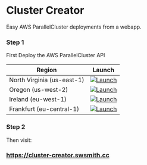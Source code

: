 # Cluster Creator

Easy AWS ParallelCluster deployments from a webapp.

### Step 1
First Deploy the AWS ParallelCluster API

| Region       | Launch                                                                                                                                                                                                                                                                                                              | 
|--------------|--------------------------------------------------------------------------------------------------------------------------------------------------------------------------------------------------------------------------------------------------------------------------------------------------------------------|
| North Virginia (us-east-1)   | [![Launch](https://samdengler.github.io/cloudformation-launch-stack-button-svg/images/us-east-1.svg)](https://us-east-1.console.aws.amazon.com/cloudformation/home?region=us-east-1#/stacks/create/review?stackName=pcluster-api&templateURL=https://cluster-creator.s3.amazonaws.com/parallelcluster-api.yaml&param_EnableIamAdminAccess=true&param_CreateApiUserRole=false)       |
| Oregon (us-west-2)    | [![Launch](https://samdengler.github.io/cloudformation-launch-stack-button-svg/images/us-west-2.svg)](https://us-west-2.console.aws.amazon.com/cloudformation/home?region=us-west-2#/stacks/create/review?stackName=pcluster-api&templateURL=https://cluster-creator.s3.amazonaws.com/parallelcluster-api.yaml&param_EnableIamAdminAccess=true&param_CreateApiUserRole=false)       |
| Ireland (eu-west-1)    | [![Launch](https://samdengler.github.io/cloudformation-launch-stack-button-svg/images/eu-west-1.svg)](https://eu-west-1.console.aws.amazon.com/cloudformation/home?region=eu-west-1#/stacks/create/review?stackName=pcluster-api&templateURL=https://cluster-creator.s3.amazonaws.com/parallelcluster-api.yaml&param_EnableIamAdminAccess=true&param_CreateApiUserRole=false)       |
| Frankfurt (eu-central-1) | [![Launch](https://samdengler.github.io/cloudformation-launch-stack-button-svg/images/eu-central-1.svg)](https://eu-central-1.console.aws.amazon.com/cloudformation/home?region=eu-central-1#/stacks/create/review?stackName=pcluster-api&templateURL=https://cluster-creator.s3.amazonaws.com/parallelcluster-api.yaml&param_EnableIamAdminAccess=true&param_CreateApiUserRole=false) |

### Step 2

Then visit:

### https://cluster-creator.swsmith.cc
